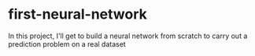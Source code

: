 # first-neural-network
In this project, I'll get to build a neural network from scratch to carry out a prediction problem on a real dataset
